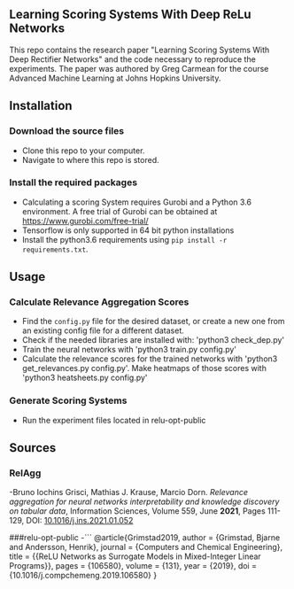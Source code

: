 Learning Scoring Systems With Deep ReLu Networks
-----------------------
This repo contains the research paper "Learning Scoring Systems With Deep Rectifier Networks" and the code necessary to reproduce the experiments.
The paper was authored by Greg Carmean for the course Advanced Machine Learning at Johns Hopkins University.

Installation
-----------------------

### Download the source files

* Clone this repo to your computer.
* Navigate to where this repo is stored.

### Install the required packages
* Calculating a scoring System requires Gurobi and a Python 3.6 environment. A free trial of Gurobi can be obtained at https://www.gurobi.com/free-trial/
* Tensorflow is only supported in 64 bit python installations
* Install the python3.6 requirements using `pip install -r requirements.txt`.

Usage
-----------------------

### Calculate Relevance Aggregation Scores
* Find the ```config.py``` file for the desired dataset, or create a new one from an existing config file for a different dataset.
* Check if the needed libraries are installed with: 'python3 check_dep.py'
* Train the neural networks with 'python3 train.py config.py'
* Calculate the relevance scores for the trained networks with 'python3 get_relevances.py config.py'. Make heatmaps of those scores with 'python3 heatsheets.py config.py'

### Generate Scoring Systems
* Run the experiment files located in relu-opt-public

Sources 
-----------------------
### RelAgg 
-Bruno Iochins Grisci, Mathias J. Krause, Marcio Dorn. _Relevance aggregation for neural networks interpretability and knowledge discovery on tabular data_, Information Sciences, Volume 559, June **2021**, Pages 111-129, DOI: [10.1016/j.ins.2021.01.052](https://doi.org/10.1016/j.ins.2021.01.052)

###relu-opt-public
-```
@article{Grimstad2019,
    author = {Grimstad, Bjarne and Andersson, Henrik},
    journal = {Computers and Chemical Engineering},
    title = {{ReLU Networks as Surrogate Models in Mixed-Integer Linear Programs}},
    pages = {106580},
    volume = {131},
    year = {2019},
    doi = {10.1016/j.compchemeng.2019.106580}
}

```
